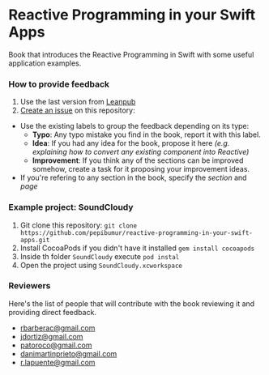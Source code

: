 # Reactive Programming in your Swift Apps
Book that introduces the Reactive Programming in Swift with some useful application examples.

### How to provide feedback

1. Use the last version from [Leanpub](https://leanpub.com/reactiveprogrammingswift)
2. [Create an issue](https://github.com/pepibumur/reactive-programming-in-your-swift-apps/issues/new) on this repository:
  - Use the existing labels to group the feedback depending on its type:
    - **Typo**: Any typo mistake you find in the book, report it with this label.
    - **Idea**: If you had any idea for the book, propose it here *(e.g. explaining how to convert any existing component into Reactive)*
    - **Improvement**: If you think any of the sections can be improved somehow, create a task for it proposing your improvement ideas.
  - If you're refering to any section in the book, specify the *section* and *page*

### Example project: SoundCloudy

1. Git clone this repository: `git clone https://github.com/pepibumur/reactive-programming-in-your-swift-apps.git`
2. Install CocoaPods if you didn't have it installed `gem install cocoapods`
3. Inside th folder `SoundCloudy` execute `pod instal`
4. Open the project using `SoundCloudy.xcworkspace`


### Reviewers
Here's the list of people that will contribute with the book reviewing it and providing direct feedback.
- rbarberac@gmail.com
- jdortiz@gmail.com
- patoroco@gmail.com
- danimartinprieto@gmail.com
- r.lapuente@gmail.com
